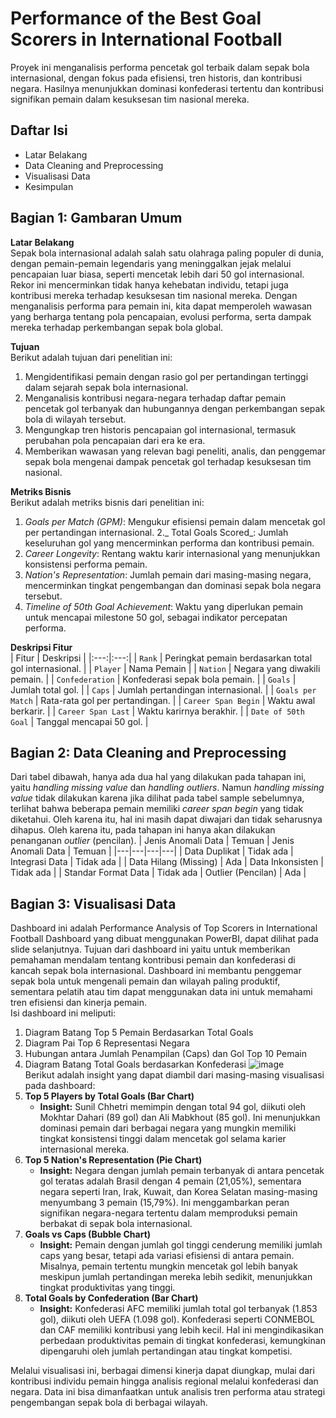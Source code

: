 # Performance of the Best Goal Scorers in International Football
Proyek ini menganalisis performa pencetak gol terbaik dalam sepak bola internasional, dengan fokus pada efisiensi, tren historis, dan kontribusi negara. Hasilnya menunjukkan dominasi konfederasi tertentu dan kontribusi signifikan pemain dalam kesuksesan tim nasional mereka.

## Daftar Isi
- Latar Belakang
- Data Cleaning and Preprocessing
- Visualisasi Data
- Kesimpulan

## Bagian 1: Gambaran Umum
**Latar Belakang**<br>
Sepak bola internasional adalah salah satu olahraga paling populer di dunia, dengan pemain-pemain legendaris yang meninggalkan jejak melalui pencapaian luar biasa, seperti mencetak lebih dari 50 gol internasional. Rekor ini mencerminkan tidak hanya kehebatan individu, tetapi juga kontribusi mereka terhadap kesuksesan tim nasional mereka. Dengan menganalisis performa para pemain ini, kita dapat memperoleh wawasan yang berharga tentang pola pencapaian, evolusi performa, serta dampak mereka terhadap perkembangan sepak bola global.

**Tujuan**<br>
Berikut adalah tujuan dari penelitian ini:
1. Mengidentifikasi pemain dengan rasio gol per pertandingan tertinggi dalam sejarah sepak bola internasional.
2. Menganalisis kontribusi negara-negara terhadap daftar pemain pencetak gol terbanyak dan hubungannya dengan perkembangan sepak bola di wilayah tersebut.
3. Mengungkap tren historis pencapaian gol internasional, termasuk perubahan pola pencapaian dari era ke era.
4. Memberikan wawasan yang relevan bagi peneliti, analis, dan penggemar sepak bola mengenai dampak pencetak gol terhadap kesuksesan tim nasional.

**Metriks Bisnis**<br>
Berikut adalah metriks bisnis dari penelitian ini:
1. _Goals per Match (GPM)_: Mengukur efisiensi pemain dalam mencetak gol per pertandingan internasional.
2._ Total Goals Scored_: Jumlah keseluruhan gol yang mencerminkan performa dan kontribusi pemain.
3. _Career Longevity_: Rentang waktu karir internasional yang menunjukkan konsistensi performa pemain.
4. _Nation's Representation_: Jumlah pemain dari masing-masing negara, mencerminkan tingkat pengembangan dan dominasi sepak bola negara tersebut.
5. _Timeline of 50th Goal Achievement_: Waktu yang diperlukan pemain untuk mencapai milestone 50 gol, sebagai indikator percepatan performa.

**Deskripsi Fitur**<br>
| Fitur | Deskripsi |
|:---:|:---:|
| `Rank` | Peringkat pemain berdasarkan total gol internasional. |
| `Player` | Nama Pemain |
| `Nation` | Negara yang diwakili pemain. |
| `Confederation` | Konfederasi sepak bola pemain. |
| `Goals` | Jumlah total gol. |
| `Caps` | Jumlah pertandingan internasional. |
| `Goals per Match` | Rata-rata gol per pertandingan. |
| `Career Span Begin` | Waktu awal berkarir. |
| `Career Span Last` | Waktu karirnya berakhir. |
| `Date of 50th Goal` | Tanggal mencapai 50 gol. |

## Bagian 2: Data Cleaning and Preprocessing
Dari tabel dibawah, hanya ada dua hal yang dilakukan pada tahapan ini, yaitu _handling missing value_ dan _handling outliers_. Namun _handling missing value_ tidak dilakukan karena jika dilihat pada tabel sample sebelumnya, terlihat bahwa beberapa pemain memiliki _career span begin_ yang tidak diketahui. Oleh karena itu, hal ini masih dapat diwajari dan tidak seharusnya dihapus. Oleh karena itu, pada tahapan ini hanya akan dilakukan penanganan _outlier_ (pencilan).
| Jenis Anomali Data | Temuan | Jenis Anomali Data | Temuan |
|---|---|---|---|
| Data Duplikat | Tidak ada | Integrasi Data | Tidak ada |
| Data Hilang (Missing) | Ada | Data Inkonsisten | Tidak ada |
| Standar Format Data | Tidak ada | Outlier (Pencilan) | Ada |

## Bagian 3: Visualisasi Data
Dashboard ini adalah Performance Analysis of Top Scorers in International Football Dashboard yang dibuat menggunakan PowerBI, dapat dilihat pada slide selanjutnya. Tujuan dari dashboard ini yaitu untuk memberikan pemahaman mendalam tentang kontribusi pemain dan konfederasi di kancah sepak bola internasional. Dashboard ini membantu penggemar sepak bola untuk mengenali pemain dan wilayah paling produktif, sementara pelatih atau tim dapat menggunakan data ini untuk memahami tren efisiensi dan kinerja pemain.<br>
Isi dashboard ini meliputi:
1. Diagram Batang Top 5 Pemain Berdasarkan Total Goals
2. Diagram Pai Top 6 Representasi Negara
3. Hubungan antara Jumlah Penampilan (Caps) dan Gol  Top 10 Pemain
4. Diagram Batang Total Goals berdasarkan Konfederasi
![image](https://github.com/user-attachments/assets/78bd553c-708a-4b46-b59b-cdd34615e23f)<br>
Berikut adalah insight yang dapat diambil dari masing-masing visualisasi pada dashboard:
1. **Top 5 Players by Total Goals (Bar Chart)**  
   - **Insight:** Sunil Chhetri memimpin dengan total 94 gol, diikuti oleh Mokhtar Dahari (89 gol) dan Ali Mabkhout (85 gol). Ini menunjukkan dominasi pemain dari berbagai negara yang mungkin memiliki tingkat konsistensi tinggi dalam mencetak gol selama karier internasional mereka.
2. **Top 5 Nation's Representation (Pie Chart)**  
   - **Insight:** Negara dengan jumlah pemain terbanyak di antara pencetak gol teratas adalah Brasil dengan 4 pemain (21,05%), sementara negara seperti Iran, Irak, Kuwait, dan Korea Selatan masing-masing menyumbang 3 pemain (15,79%). Ini menggambarkan peran signifikan negara-negara tertentu dalam memproduksi pemain berbakat di sepak bola internasional.
3. **Goals vs Caps (Bubble Chart)**  
   - **Insight:** Pemain dengan jumlah gol tinggi cenderung memiliki jumlah caps yang besar, tetapi ada variasi efisiensi di antara pemain. Misalnya, pemain tertentu mungkin mencetak gol lebih banyak meskipun jumlah pertandingan mereka lebih sedikit, menunjukkan tingkat produktivitas yang tinggi.
4. **Total Goals by Confederation (Bar Chart)**  
   - **Insight:** Konfederasi AFC memiliki jumlah total gol terbanyak (1.853 gol), diikuti oleh UEFA (1.098 gol). Konfederasi seperti CONMEBOL dan CAF memiliki kontribusi yang lebih kecil. Hal ini mengindikasikan perbedaan produktivitas pemain di tingkat konfederasi, kemungkinan dipengaruhi oleh jumlah pertandingan atau tingkat kompetisi.

Melalui visualisasi ini, berbagai dimensi kinerja dapat diungkap, mulai dari kontribusi individu pemain hingga analisis regional melalui konfederasi dan negara. Data ini bisa dimanfaatkan untuk analisis tren performa atau strategi pengembangan sepak bola di berbagai wilayah.
